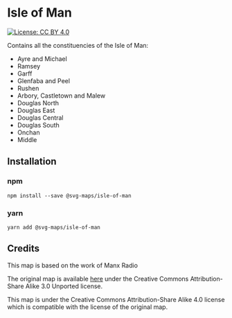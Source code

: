 # Isle of Man

[![License: CC BY 4.0](https://img.shields.io/badge/License-CC%20BY%204.0-blue.svg)](https://creativecommons.org/licenses/by/4.0/)

Contains all the constituencies of the Isle of Man:
* Ayre and Michael
* Ramsey
* Garff
* Glenfaba and Peel
* Rushen
* Arbory, Castletown and Malew
* Douglas North
* Douglas East
* Douglas Central
* Douglas South
* Onchan
* Middle

## Installation

### npm

`npm install --save @svg-maps/isle-of-man`

### yarn

`yarn add @svg-maps/isle-of-man`

## Credits

This map is based on the work of Manx Radio

The original map is available [here](https://www.manxradio.com/election-2021/election-welcome/) under the Creative Commons Attribution-Share Alike 3.0 Unported license.

This map is under the Creative Commons Attribution-Share Alike 4.0 license which is compatible with the license of the original map.
